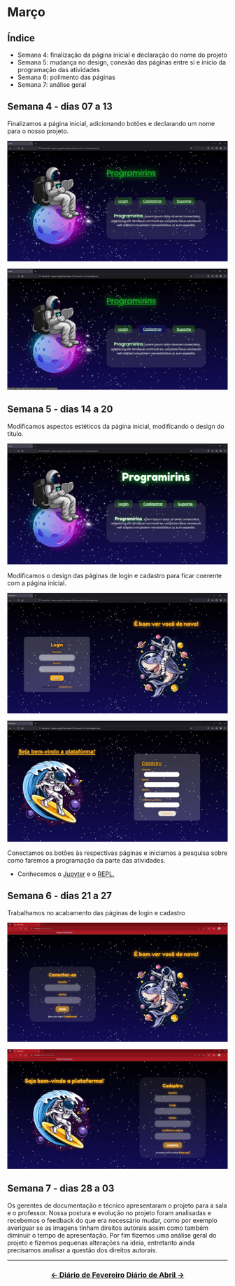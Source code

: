 # Março

## Índice
- Semana 4: finalização da página inicial e declaração do nome do projeto
- Semana 5: mudança no design, conexão das páginas entre si e início da programação das atividades
- Semana 6: polimento das páginas
- Semana 7: análise geral

## Semana 4 - dias 07 a 13
Finalizamos a página inicial, adicionando botões e declarando um nome para o nosso projeto.

![SitePaginaInicial3](./Imagens/Mar_01.jpg)

![SitePaginaInicial3.1](./Imagens/Mar_01.1.jpg)

## Semana 5 - dias 14 a 20
Modificamos aspectos estéticos da página inicial, modificando o design do título.

![SitePaginaInicial3.2](./Imagens/Mar_02.jpg)

Modificamos o design das páginas de login e cadastro para ficar coerente com a página inicial.

![SitePaginaLogin](./Imagens/Mar_03.jpg)

![SitePaginaCadastro](./Imagens/Mar_04.jpg)

Conectamos os botões às respectivas páginas e iniciamos a pesquisa sobre como faremos a programação da parte das atividades.
- Conhecemos o [Jupyter](https://jupyter.org/) e o [REPL.](https://en.wikipedia.org/wiki/Read%E2%80%93eval%E2%80%93print_loop)

## Semana 6 - dias 21 a 27
Trabalhamos no acabamento das páginas de login e cadastro

![SitePaginaLogin2](./Imagens/Mar_03.2.jpg)

![SitePaginaCadastro2](./Imagens/Mar_04.2.jpg)

## Semana 7 - dias 28 a 03
Os gerentes de documentação e técnico apresentaram o projeto para a sala e o professor. Nossa postura e evolução no projeto foram analisadas e recebemos o feedback do que era necessário mudar, como por exemplo averiguar se as imagens tinham direitos autorais assim como também diminuir o tempo de apresentação. Por fim fizemos uma análise geral do projeto e fizemos pequenas alterações na ideia, entretanto ainda precisamos analisar a questão dos direitos autorais.

--- 

### <center>[← Diário de Fevereiro](https://github.com/NatanPolsak/Programirins-by-VP/blob/main/diario/Fevereiro.md)     [Diário de Abril →](https://github.com/NatanPolsak/Programirins-by-VP/blob/main/diario/Abril.md)</center>
